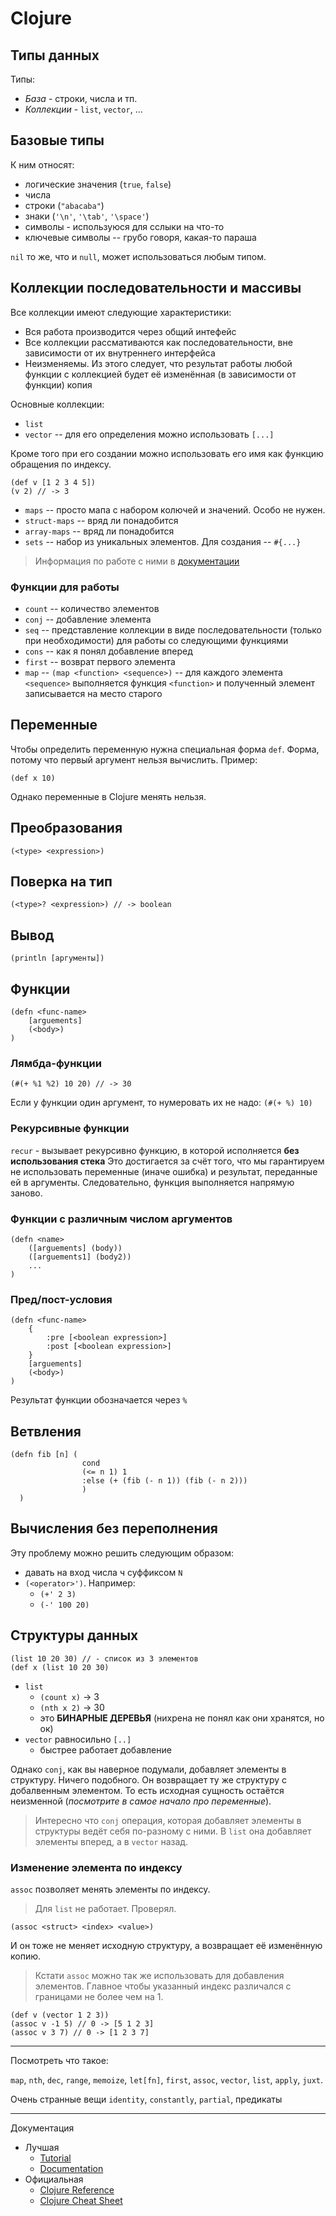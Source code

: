 # Clojure

## Типы данных

Типы:

* *База* - строки, числа и тп.
* *Коллекции* - `list`, `vector`, ...

## Базовые типы

К ним относят:
* логические значения (`true`, `false`)
* числа
* строки (`"abacaba"`)
* знаки (`'\n'`, `'\tab'`, `'\space'`)
* символы - используюся для сслыки на что-то
* ключевые символы -- грубо говоря, какая-то параша

`nil` то же, что и `null`, может использоваться любым типом.

## Коллекции последовательности и массивы

Все коллекции имеют следующие характеристики:
* Вся работа производится через общий интефейс
* Все коллекции рассмативаются как последовательности, вне зависимости от их внутреннего интерфейса
* Неизменяемы. Из этого следует, что результат работы любой функции с коллекцией будет её изменённая (в зависимости от функции) копия
  
Основные коллекции:
* `list`
* `vector` -- для его определения можно использовать `[...]`

Кроме того при его создании можно использовать его имя как функцию обращения по индексу.
```
(def v [1 2 3 4 5])
(v 2) // -> 3
```
* `maps` -- просто мапа с набором колючей и значений. Особо не нужен.
* `struct-maps` -- вряд ли понадобится
* `array-maps` -- вряд ли понадобится
* `sets` -- набор из уникальных элементов. Для создания -- `#{...}`
> Информация по работе с ними в [документации][doc]

### Функции для работы
* `count` -- количество элементов
* `conj` -- добавление элемента
* `seq` -- представление коллекции в виде последовательности (только при необходимости) для работы со следующими функциями
* `cons` -- как я понял добавление вперед
* `first` -- возврат первого элемента
* `map` -- `(map <function> <sequence>)` -- для каждого элемента `<sequence>` выполняется функция `<function>` и полученный элемент записывается на место старого

## Переменные
Чтобы определить переменную нужна специальная форма `def`. Форма, потому что первый аргумент нельзя вычислить.
Пример:
```
(def x 10)
```
Однако переменные в Clojure менять нельзя.

## Преобразования
```
(<type> <expression>)
```

## Поверка на тип
```
(<type>? <expression>) // -> boolean
```

## Вывод
```
(println [аргументы])
```

## Функции
```
(defn <func-name>
    [arguements]
    (<body>)
)
```

### Лямбда-функции
```
(#(+ %1 %2) 10 20) // -> 30
```

Если у функции один аргумент, то нумеровать их не надо: `(#(+ %) 10)`

### Рекурсивные функции
`recur` - вызывает рекурсивно функцию, в которой исполняется **без использования стека** 
Это достигается за счёт того, что мы гарантируем не использовать переменные (иначе ошибка) и результат, переданные ей в аргументы. Следовательно, функция выполняется напрямую заново.

### Функции с различным числом аргументов
```
(defn <name> 
    ([arguements] (body))
    ([arguements1] (body2))
    ...
)
```

### Пред/пост-условия
```
(defn <func-name> 
    {
        :pre [<boolean expression>]
        :post [<boolean expression>]
    } 
    [arguements]
    (<body>)
)
```
Результат функции обозначается через `%`

## Ветвления
```
(defn fib [n] (
                cond
                (<= n 1) 1
                :else (+ (fib (- n 1)) (fib (- n 2)))
                )
  )
```
## Вычисления без переполнения
Эту проблему можно решить следующим образом:
* давать на вход числа ч суффиксом `N`
* `(<operator>')`. Например:
  * `(+' 2 3)` 
  * `(-' 100 20)` 


## Структуры данных 
```
(list 10 20 30) // - список из 3 элементов
(def x (list 10 20 30)
```
* `list`
  * `(count x)` -> 3
  * `(nth x 2)` -> 30
  * это **БИНАРНЫЕ ДЕРЕВЬЯ** (нихрена не понял как они хранятся, но ок)
* `vector` равносильно `[..]`
  * быстрее работает добавление

Однако `conj`, как вы наверное подумали, добавляет элементы в структуру. Ничего подобного. Он возвращает ту же структуру с добалвенным элементом. То есть исходная сущность остаётся неизменной (_посмотрите в самое начало про переменные_).

> Интересно что `conj` операция, которая добавляет элементы в
> структуры ведёт себя по-разному с ними. В `list` она добавляет элементы вперед, а в `vector`
> назад.
### Изменение элемента по индексу
`assoc` позволяет менять элементы по индексу.
> Для `list` не работает. Проверял.
```
(assoc <struct> <index> <value>)
```
И он тоже не меняет исходную структуру, а возвращает её изменённую копию.
> Кстати `assoc` можно так же использовать для добавления элементов. Главное чтобы указанный индекс различался с границами не более чем на 1.
```
(def v (vector 1 2 3))
(assoc v -1 5) // 0 -> [5 1 2 3]
(assoc v 3 7) // 0 -> [1 2 3 7]
```
___
Посмотреть что такое:

`map`, `nth`, `dec`, 
`range`, `memoize`, `let[fn]`,
`first`, `assoc`, `vector`, `list`,
`apply`, `juxt`.

Очень странные вещи
`identity`, `constantly`, `partial`,
предикаты
___
Документация
* Лучшая
  * [Tutorial][tut]
  * [Documentation][doc]
* Официальная
  * [Clojure Reference](https://clojure.org/reference/documentation)
  * [Clojure Cheat Sheet](https://clojure.org/api/cheatsheet)

[tut]: https://alexott.net/ru/clojure/clojure-intro/#sec1
[doc]: https://clojuredocs.org/quickref
